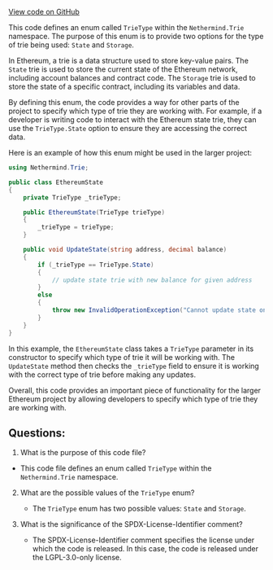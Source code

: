 [View code on GitHub](https://github.com/nethermindeth/nethermind/Nethermind.Trie/TrieType.cs)

This code defines an enum called `TrieType` within the `Nethermind.Trie` namespace. The purpose of this enum is to provide two options for the type of trie being used: `State` and `Storage`. 

In Ethereum, a trie is a data structure used to store key-value pairs. The `State` trie is used to store the current state of the Ethereum network, including account balances and contract code. The `Storage` trie is used to store the state of a specific contract, including its variables and data.

By defining this enum, the code provides a way for other parts of the project to specify which type of trie they are working with. For example, if a developer is writing code to interact with the Ethereum state trie, they can use the `TrieType.State` option to ensure they are accessing the correct data.

Here is an example of how this enum might be used in the larger project:

```csharp
using Nethermind.Trie;

public class EthereumState
{
    private TrieType _trieType;

    public EthereumState(TrieType trieType)
    {
        _trieType = trieType;
    }

    public void UpdateState(string address, decimal balance)
    {
        if (_trieType == TrieType.State)
        {
            // update state trie with new balance for given address
        }
        else
        {
            throw new InvalidOperationException("Cannot update state on storage trie");
        }
    }
}
```

In this example, the `EthereumState` class takes a `TrieType` parameter in its constructor to specify which type of trie it will be working with. The `UpdateState` method then checks the `_trieType` field to ensure it is working with the correct type of trie before making any updates.

Overall, this code provides an important piece of functionality for the larger Ethereum project by allowing developers to specify which type of trie they are working with.
## Questions: 
 1. What is the purpose of this code file?
   - This code file defines an enum called `TrieType` within the `Nethermind.Trie` namespace.

2. What are the possible values of the `TrieType` enum?
   - The `TrieType` enum has two possible values: `State` and `Storage`.

3. What is the significance of the SPDX-License-Identifier comment?
   - The SPDX-License-Identifier comment specifies the license under which the code is released. In this case, the code is released under the LGPL-3.0-only license.